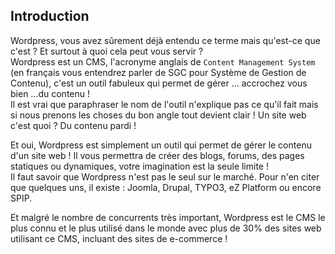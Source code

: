 
## Introduction  
  
Wordpress, vous avez sûrement déjà entendu ce terme mais qu'est-ce que c'est ? Et surtout à quoi cela peut vous servir ?  
Wordpress est un CMS, l'acronyme anglais de `Content Management System` (en français vous entendrez parler de SGC pour Système de Gestion de Contenu), c'est un outil fabuleux qui permet de gérer ... accrochez vous bien ...du contenu !  
Il est vrai que paraphraser le nom de l'outil n'explique pas ce qu'il fait mais si nous prenons les choses du bon angle tout devient clair ! Un site web c'est quoi ? Du contenu pardi !  
  
Et oui, Wordpress est simplement un outil qui permet de gérer le contenu d'un site web ! Il vous permettra de créer des blogs, forums, des pages statiques ou dynamiques, votre imagination est la seule limite !  
Il faut savoir que Wordpress n'est pas le seul sur le marché. Pour n'en citer que quelques uns, il existe : Joomla, Drupal, TYPO3, eZ Platform ou encore SPIP.  
  
Et malgré le nombre de concurrents très important, Wordpress est le CMS le plus connu et le plus utilisé dans le monde avec plus de 30% des sites web utilisant ce CMS, incluant des sites de e-commerce !

<!--stackedit_data:
eyJoaXN0b3J5IjpbMTc0OTk2ODc4MSwtMTU0OTQ1ODYxNSwtMT
U1NDU1NTM5OSw0MDUyNTI4OTgsMTM3NTU4Njk1NCwtMTA3NzU1
NDQ0NSwtMTc5MTQ0MTI2OV19
-->
<!--stackedit_data:
eyJoaXN0b3J5IjpbLTEyMjA2Mzg3MDNdfQ==
-->